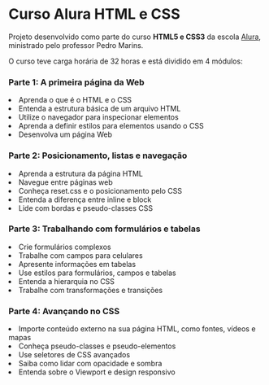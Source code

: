 # Curso Alura HTML e CSS

<p>Projeto desenvolvido como parte do curso <b>HTML5 e CSS3</b> da escola <a href="https://www.alura.com.br/">Alura</a>, ministrado pelo professor Pedro Marins.</p>
<p>O curso teve carga horária de 32 horas e está dividido em 4 módulos:</p>

<h3>Parte 1: A primeira página da Web</h3>

<li>Aprenda o que é o HTML e o CSS</li>
<li>Entenda a estrutura básica de um arquivo HTML</li>
<li>Utilize o navegador para inspecionar elementos</li>
<li>Aprenda a definir estilos para elementos usando o CSS</li>
<li>Desenvolva um página Web</li>

<h3>Parte 2: Posicionamento, listas e navegação</h3>

<li>Aprenda a estrutura da página HTML</li>
<li>Navegue entre páginas web</li>
<li>Conheça reset.css e o posicionamento pelo CSS</li>
<li>Entenda a diferença entre inline e block</li>
<li>Lide com bordas e pseudo-classes CSS</li>

<h3>Parte 3: Trabalhando com formulários e tabelas</h3>

<li>Crie formulários complexos</li>
<li>Trabalhe com campos para celulares</li>
<li>Apresente informações em tabelas</li>
<li>Use estilos para formulários, campos e tabelas</li>
<li>Entenda a hierarquia no CSS</li>
<li>Trabalhe com transformações e transições</li>

<h3>Parte 4: Avançando no CSS</h3>

<li>Importe conteúdo externo na sua página HTML, como fontes, vídeos e mapas</li>
<li>Conheça pseudo-classes e pseudo-elementos</li>
<li>Use seletores de CSS avançados</li>
<li>Saiba como lidar com opacidade e sombra</li>
<li>Entenda sobre o Viewport e design responsivo</li>
